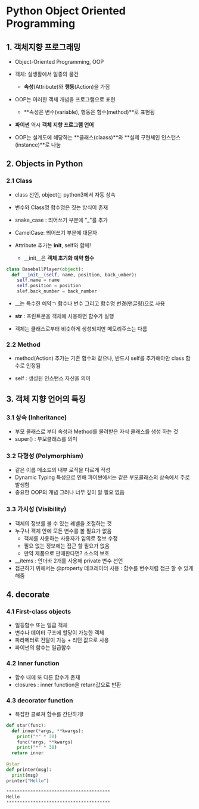 # Python Object Oriented Programming

## 1. 객체지향 프로그래밍

- Object-Oriented Programming, OOP
- 객체: 실생활에서 일종의 물건 
  - **속성**(Attribute)와 **행동**(Action)을 가짐
- OOP는 이러한 객체 개념을 프로그램으로 표현
  - **속성은 변수(variable), 행동은 함수(method)**로 표현됨
- **파이썬** 역시 **객체 지향 프로그램 언어**

- OOP는 설계도에 해당하는 **클래스(claass)**와 **실제 구현체인 인스턴스(instance)**로 나눔

## 2. Objects in Python

### 2.1 Class
- class 선언, object는 python3에서 자동 상속

- 변수와 Class명 함수명은 짓는 방식이 존재
- snake_case : 띄어쓰기 부분에 "_"를 추가
- CamelCase: 띄어쓰기 부분에 대문자
- Attribute 추가는 __init__, self와 함께!
  - __init__은 **객체 초기화 예약 함수**

```python
class BaseballPlayer(object):
  def __init__(self, name, position, back_umber):
    self.name = name
    self.position = position
    slef.back_number = back_number
```

- __는 특수한 예약ㄱ 함수나 변수 그리고 함수명 변경(맨글링)으로 사용
- __str__ : 프린트문을 객체에 사용하면 함수가 실행

- 객체는 클래스로부터 비슷하게 생성되지만 메모리주소는 다름

### 2.2 Method

- method(Action) 추가는 기존 함수와 같으나, 반드시 self를 추가해야만 class 함수로 인정됨

- self : 생성된 인스턴스 자신을 의미

## 3. 객체 지향 언어의 특징

### 3.1 상속 (Inheritance)

- 부모 클래스로 부터 속성과 Method를 물려받은 자식 클래스를 생성 하는 것
- super() : 부모클래스를 의미

### 3.2 다형성 (Polymorphism)

- 같은 이름 메소드의 내부 로직을 다르게 작성
- Dynamic Typing 특성으로 인해 파이썬에서는 같은 부모클래스의 상속에서 주로 발생함
- 중요한 OOP의 개념 그러나 너무 깊이 알 필요 없음

### 3.3 가시성 (Visibility)

- 객체의 정보를 볼 수 있는 레벨을 조절하는 것
- 누구나 객체 안에 모든 변수를 볼 필요가 없음
  - 객체를 사용하는 사용자가 임의로 정보 수정
  - 필요 없는 정보에는 접근 할 필요가 없음
  - 만약 제품으로 판매한다면? 소스의 보호
- __items : 언더바 2개를 사용해 private 변수 선언
- 접근하기 위해서는 @property 데코레이터 사용 : 함수를 변수처럼 접근 할 수 있게 해줌

## 4. decorate

### 4.1 First-class objects

- 일등함수 또는 일급 객체
- 변수나 데이터 구조에 할당이 가능한 객체
- 파라메터로 전달이 가능 + 리턴 값으로 사용
- 파이썬의 함수는 일급함수

### 4.2 Inner function

- 함수 내에 또 다른 함수가 존재
- closures : inner function을 return값으로 반환

### 4.3 decorator function

- 복잡한 클로져 함수를 간단하게!

```python
def star(func):
  def inner(*args, **kwargs):
    print("*" * 30)
    func(*args, **kwargs)
    print("*" * 30)
  return inner
  
@star
def printer(msg):
  print(msg)
printer("Hello")

***************************************
Hello
***************************************
```












